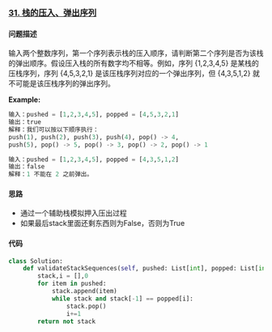 ### [31. 栈的压入、弹出序列](https://leetcode-cn.com/problems/zhan-de-ya-ru-dan-chu-xu-lie-lcof/)

#### 问题描述
输入两个整数序列，第一个序列表示栈的压入顺序，请判断第二个序列是否为该栈的弹出顺序。假设压入栈的所有数字均不相等。例如，序列 {1,2,3,4,5} 是某栈的压栈序列，序列 {4,5,3,2,1} 是该压栈序列对应的一个弹出序列，但 {4,3,5,1,2} 就不可能是该压栈序列的弹出序列。

**Example:**
```python
输入：pushed = [1,2,3,4,5], popped = [4,5,3,2,1]
输出：true
解释：我们可以按以下顺序执行：
push(1), push(2), push(3), push(4), pop() -> 4,
push(5), pop() -> 5, pop() -> 3, pop() -> 2, pop() -> 1

输入：pushed = [1,2,3,4,5], popped = [4,3,5,1,2]
输出：false
解释：1 不能在 2 之前弹出。
```

#### 思路
- 通过一个辅助栈模拟押入压出过程
- 如果最后stack里面还剩东西则为False，否则为True
#### 代码

```python
class Solution:
    def validateStackSequences(self, pushed: List[int], popped: List[int]) -> bool:
        stack,i = [],0
        for item in pushed:
            stack.append(item)
            while stack and stack[-1] == popped[i]:
                stack.pop()
                i+=1
        return not stack
```